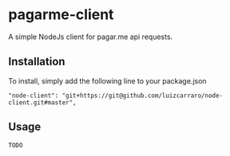 # pagarme-client
A simple NodeJs client for pagar.me api requests.

## Installation

To install, simply add the following line to your package.json
	
	"node-client": "git+https://git@github.com/luizcarraro/node-client.git#master",

## Usage

    TODO
